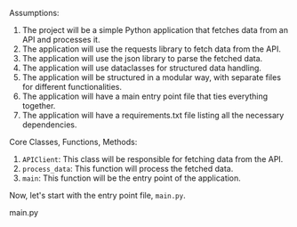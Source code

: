 Assumptions:
1. The project will be a simple Python application that fetches data from an API and processes it.
2. The application will use the requests library to fetch data from the API.
3. The application will use the json library to parse the fetched data.
4. The application will use dataclasses for structured data handling.
5. The application will be structured in a modular way, with separate files for different functionalities.
6. The application will have a main entry point file that ties everything together.
7. The application will have a requirements.txt file listing all the necessary dependencies.

Core Classes, Functions, Methods:
1. `APIClient`: This class will be responsible for fetching data from the API.
2. `process_data`: This function will process the fetched data.
3. `main`: This function will be the entry point of the application.

Now, let's start with the entry point file, `main.py`.

main.py
